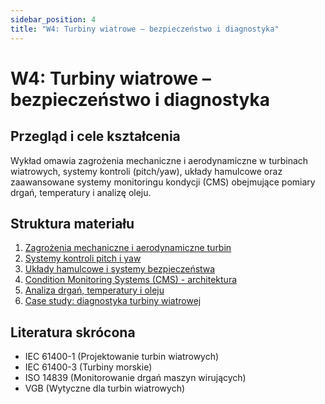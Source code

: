 ```yaml
---
sidebar_position: 4
title: "W4: Turbiny wiatrowe – bezpieczeństwo i diagnostyka"
---
```


# W4: Turbiny wiatrowe – bezpieczeństwo i diagnostyka

## Przegląd i cele kształcenia

Wykład omawia zagrożenia mechaniczne i aerodynamiczne w turbinach wiatrowych, systemy kontroli (pitch/yaw), układy hamulcowe oraz zaawansowane systemy monitoringu kondycji (CMS) obejmujące pomiary drgań, temperatury i analizę oleju.

## Struktura materiału

1. [Zagrożenia mechaniczne i aerodynamiczne turbin](./01-zagrozenia-mechaniczne-aerodynamiczne.mdx)
2. [Systemy kontroli pitch i yaw](./02-systemy-kontroli-pitch-yaw.mdx)
3. [Układy hamulcowe i systemy bezpieczeństwa](./03-uklady-hamulcowe-systemy-bezpieczenstwa.mdx)
4. [Condition Monitoring Systems (CMS) - architektura](./04-cms-architektura-systemy.mdx)
5. [Analiza drgań, temperatury i oleju](./05-analiza-drgan-temperatury-oleju.mdx)
6. [Case study: diagnostyka turbiny wiatrowej](./06-case-study-diagnostyka-turbiny.mdx)

## Literatura skrócona

- IEC 61400-1 (Projektowanie turbin wiatrowych)
- IEC 61400-3 (Turbiny morskie)
- ISO 14839 (Monitorowanie drgań maszyn wirujących)
- VGB (Wytyczne dla turbin wiatrowych)
